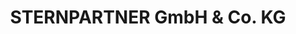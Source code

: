 ---
title: "STERNPARTNER GmbH & Co. KG"
url: /lueneburg/sternpartner-gmbh-und-co-kg/
shop: Autohaus
---